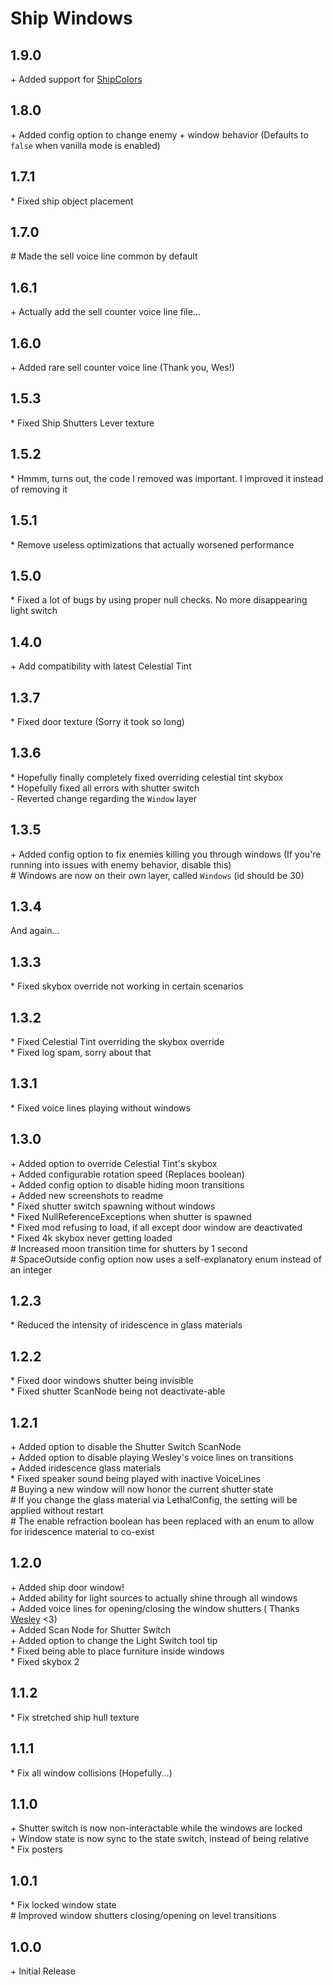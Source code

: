 # Ship Windows

## 1.9.0

\+ Added support for [ShipColors](https://thunderstore.io/c/lethal-company/p/darmuh/ShipColors/)<br>

## 1.8.0

\+ Added config option to change enemy + window behavior (Defaults to `false` when vanilla mode is enabled)<br>

## 1.7.1

\* Fixed ship object placement<br>

## 1.7.0

\# Made the sell voice line common by default<br>

## 1.6.1

\+ Actually add the sell counter voice line file...

## 1.6.0

\+ Added rare sell counter voice line (Thank you, Wes!)<br>

## 1.5.3

\* Fixed Ship Shutters Lever texture<br>

## 1.5.2

\* Hmmm, turns out, the code I removed was important. I improved it instead of removing it<br>

## 1.5.1

\* Remove useless optimizations that actually worsened performance<br>

## 1.5.0

\* Fixed a lot of bugs by using proper null checks. No more disappearing light switch<br>

## 1.4.0

\+ Add compatibility with latest Celestial Tint<br>

## 1.3.7

\* Fixed door texture (Sorry it took so long)<br>

## 1.3.6

\* Hopefully finally completely fixed overriding celestial tint skybox<br>
\* Hopefully fixed all errors with shutter switch<br>
\- Reverted change regarding the `Window` layer<br>

## 1.3.5

\+ Added config option to fix enemies killing you through windows (If you're running into issues with enemy behavior,
disable this)<br>
\# Windows are now on their own layer, called `Windows` (id should be 30)<br>

## 1.3.4

And again...<br>

## 1.3.3

\* Fixed skybox override not working in certain scenarios<br>

## 1.3.2

\* Fixed Celestial Tint overriding the skybox override<br>
\* Fixed log spam, sorry about that<br>

## 1.3.1

\* Fixed voice lines playing without windows<br>

## 1.3.0

\+ Added option to override Celestial Tint's skybox<br>
\+ Added configurable rotation speed (Replaces boolean)<br>
\+ Added config option to disable hiding moon transitions<br>
\+ Added new screenshots to readme<br>
\* Fixed shutter switch spawning without windows<br>
\* Fixed NullReferenceExceptions when shutter is spawned<br>
\* Fixed mod refusing to load, if all except door window are deactivated<br>
\* Fixed 4k skybox never getting loaded<br>
\# Increased moon transition time for shutters by 1 second<br>
\# SpaceOutside config option now uses a self-explanatory enum instead of an integer<br>

## 1.2.3

\* Reduced the intensity of iridescence in glass materials

## 1.2.2

\* Fixed door windows shutter being invisible<br>
\* Fixed shutter ScanNode being not deactivate-able<br>

## 1.2.1

\+ Added option to disable the Shutter Switch ScanNode<br>
\+ Added option to disable playing Wesley's voice lines on transitions<br>
\+ Added iridescence glass materials<br>
\* Fixed speaker sound being played with inactive VoiceLines<br>
\# Buying a new window will now honor the current shutter state<br>
\# If you change the glass material via LethalConfig, the setting will be applied without restart<br>
\# The enable refraction boolean has been replaced with an enum to allow for iridescence material to co-exist<br>

## 1.2.0

\+ Added ship door window!<br>
\+ Added ability for light sources to actually shine through all windows<br>
\+ Added voice lines for opening/closing the window shutters (
Thanks [Wesley](https://thunderstore.io/c/lethal-company/p/Magic_Wesley/) <3)<br>
\+ Added Scan Node for Shutter Switch<br>
\+ Added option to change the Light Switch tool tip<br>
\* Fixed being able to place furniture inside windows<br>
\* Fixed skybox 2<br>

## 1.1.2

\* Fix stretched ship hull texture<br>

## 1.1.1

\* Fix all window collisions (Hopefully...)<br>

## 1.1.0

\+ Shutter switch is now non-interactable while the windows are locked<br>
\+ Window state is now sync to the state switch, instead of being relative<br>
\* Fix posters<br>

## 1.0.1

\* Fix locked window state<br>
\# Improved window shutters closing/opening on level transitions<br>

## 1.0.0

\+ Initial Release<br>
